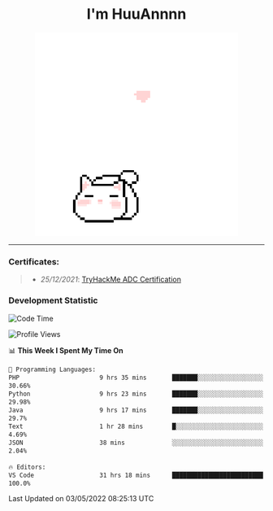 <h1 align='center'>I'm HuuAnnnn</h1>
<p align="center">
 <img src="cat_intro.gif" />
</p>

___

### Certificates:
>- *25/12/2021*: [TryHackMe ADC Certification](https://tryhackme-certificates.s3-eu-west-1.amazonaws.com/THM-HKVVJOIWJA.png)


### Development Statistic

<!--START_SECTION:waka-->
![Code Time](http://img.shields.io/badge/Code%20Time-149%20hrs%2059%20mins-blue)

![Profile Views](http://img.shields.io/badge/Profile%20Views-2-blue)

📊 **This Week I Spent My Time On** 

```text
💬 Programming Languages: 
PHP                      9 hrs 35 mins       ███████░░░░░░░░░░░░░░░░░░   30.66% 
Python                   9 hrs 23 mins       ███████░░░░░░░░░░░░░░░░░░   29.98% 
Java                     9 hrs 17 mins       ███████░░░░░░░░░░░░░░░░░░   29.7% 
Text                     1 hr 28 mins        █░░░░░░░░░░░░░░░░░░░░░░░░   4.69% 
JSON                     38 mins             ░░░░░░░░░░░░░░░░░░░░░░░░░   2.04%

🔥 Editors: 
VS Code                  31 hrs 18 mins      █████████████████████████   100.0%

```


 Last Updated on 03/05/2022 08:25:13 UTC
<!--END_SECTION:waka-->
